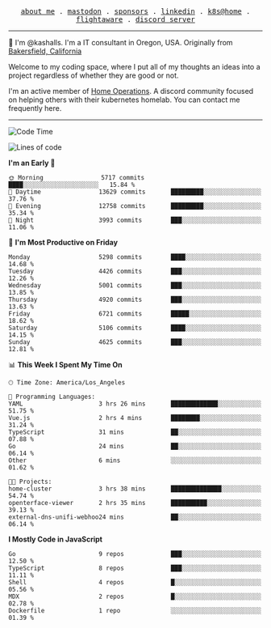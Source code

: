<p align="center">
  <samp>
    <a href="https://jordanjones.org/">about me</a> .
    <a rel="me" href="https://mastodon.social/@kashall">mastodon</a> .
    <a href="https://github.com/sponsors/kashalls">sponsors</a> .
    <a href="https://linkedin.com/in/jordpjones">linkedin</a> .
    <a href="https://github.com/kashalls/home-cluster">k8s@home</a> .
    <a href="https://flightaware.com/adsb/stats/user/kashalls">flightaware</a> .
    <a href="https://discord.gg/V2WrCfqba9">discord server</a>
  </samp>
</p>

----------------------------------------------------------------

:wave: I'm @kashalls. I'm a IT consultant in Oregon, USA. Originally from [Bakersfield, California](https://maps.app.goo.gl/QQMtywTWghpXB6Tu6)

Welcome to my coding space, where I put all of my thoughts an ideas into a project regardless of whether they are good or not.

I'm an active member of [Home Operations](https://discord.gg/home-operations). A discord community focused on helping others with their kubernetes homelab. You can contact me frequently here.

----------------------------------------------------------------
<!--START_SECTION:waka-->
![Code Time](http://img.shields.io/badge/Code%20Time-2%2C334%20hrs%2015%20mins-blue)

![Lines of code](https://img.shields.io/badge/From%20Hello%20World%20I%27ve%20Written-9.4%20million%20lines%20of%20code-blue)

**I'm an Early 🐤** 

```text
🌞 Morning                5717 commits        ████░░░░░░░░░░░░░░░░░░░░░   15.84 % 
🌆 Daytime                13629 commits       █████████░░░░░░░░░░░░░░░░   37.76 % 
🌃 Evening                12758 commits       █████████░░░░░░░░░░░░░░░░   35.34 % 
🌙 Night                  3993 commits        ███░░░░░░░░░░░░░░░░░░░░░░   11.06 % 
```
📅 **I'm Most Productive on Friday** 

```text
Monday                   5298 commits        ████░░░░░░░░░░░░░░░░░░░░░   14.68 % 
Tuesday                  4426 commits        ███░░░░░░░░░░░░░░░░░░░░░░   12.26 % 
Wednesday                5001 commits        ███░░░░░░░░░░░░░░░░░░░░░░   13.85 % 
Thursday                 4920 commits        ███░░░░░░░░░░░░░░░░░░░░░░   13.63 % 
Friday                   6721 commits        █████░░░░░░░░░░░░░░░░░░░░   18.62 % 
Saturday                 5106 commits        ████░░░░░░░░░░░░░░░░░░░░░   14.15 % 
Sunday                   4625 commits        ███░░░░░░░░░░░░░░░░░░░░░░   12.81 % 
```


📊 **This Week I Spent My Time On** 

```text
🕑︎ Time Zone: America/Los_Angeles

💬 Programming Languages: 
YAML                     3 hrs 26 mins       █████████████░░░░░░░░░░░░   51.75 % 
Vue.js                   2 hrs 4 mins        ████████░░░░░░░░░░░░░░░░░   31.24 % 
TypeScript               31 mins             ██░░░░░░░░░░░░░░░░░░░░░░░   07.88 % 
Go                       24 mins             ██░░░░░░░░░░░░░░░░░░░░░░░   06.14 % 
Other                    6 mins              ░░░░░░░░░░░░░░░░░░░░░░░░░   01.62 % 

🐱‍💻 Projects: 
home-cluster             3 hrs 38 mins       ██████████████░░░░░░░░░░░   54.74 % 
openterface-viewer       2 hrs 35 mins       ██████████░░░░░░░░░░░░░░░   39.13 % 
external-dns-unifi-webhoo24 mins             ██░░░░░░░░░░░░░░░░░░░░░░░   06.14 % 
```

**I Mostly Code in JavaScript** 

```text
Go                       9 repos             ███░░░░░░░░░░░░░░░░░░░░░░   12.50 % 
TypeScript               8 repos             ███░░░░░░░░░░░░░░░░░░░░░░   11.11 % 
Shell                    4 repos             █░░░░░░░░░░░░░░░░░░░░░░░░   05.56 % 
MDX                      2 repos             █░░░░░░░░░░░░░░░░░░░░░░░░   02.78 % 
Dockerfile               1 repo              ░░░░░░░░░░░░░░░░░░░░░░░░░   01.39 % 
```




<!--END_SECTION:waka-->